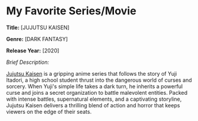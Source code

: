 # My Favorite Series/Movie

**Title:** [JUJUTSU KAISEN]

**Genre:** [DARK FANTASY]

**Release Year:** [2020]

*Brief Description:*

[Jujutsu Kaisen](https://www.imdb.com/title/tt12394706/) is a gripping anime series that follows the story of Yuji Itadori, a high school student thrust into the dangerous world of curses and sorcery. When Yuji's simple life takes a dark turn, he inherits a powerful curse and joins a secret organization to battle malevolent entities. Packed with intense battles, supernatural elements, and a captivating storyline, Jujutsu Kaisen delivers a thrilling blend of action and horror that keeps viewers on the edge of their seats.

